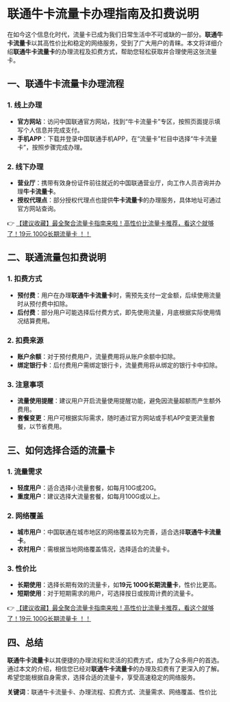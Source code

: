 # 联通牛卡流量卡办理指南及扣费说明

在如今这个信息化时代，流量卡已成为我们日常生活中不可或缺的一部分。**联通牛卡流量卡**以其高性价比和稳定的网络服务，受到了广大用户的青睐。本文将详细介绍**联通牛卡流量卡**的办理流程及扣费方式，帮助您轻松获取并合理使用这张流量卡。

## 一、联通牛卡流量卡办理流程

### 1. 线上办理
- **官方网站**：访问中国联通官方网站，找到“牛卡流量卡”专区，按照页面提示填写个人信息并完成支付。
- **手机APP**：下载并登录中国联通手机APP，在“流量卡”栏目中选择“牛卡流量卡”，按照步骤完成办理。

### 2. 线下办理
- **营业厅**：携带有效身份证件前往就近的中国联通营业厅，向工作人员咨询并办理**牛卡流量卡**。
- **授权代理点**：部分授权代理点也提供**牛卡流量卡**的办理服务，具体地址可通过官方网站查询。

👉 [【建议收藏】最全聚合流量卡指南来啦！高性价比流量卡推荐，看这个就够了！19元 100G长期流量卡 ！！](https://bit.ly/Liuliangka)

## 二、联通流量包扣费说明

### 1. 扣费方式
- **预付费**：用户在办理**联通牛卡流量卡**时，需预先支付一定金额，后续使用流量时从预付费中扣除。
- **后付费**：部分用户可能选择后付费方式，即先使用流量，月底根据实际使用情况结算费用。

### 2. 扣费来源
- **账户余额**：对于预付费用户，流量费用将从账户余额中扣除。
- **绑定银行卡**：后付费用户需绑定银行卡，流量费用将从绑定的银行卡中扣除。

### 3. 注意事项
- **流量使用提醒**：建议用户开启流量使用提醒功能，避免因流量超额而产生额外费用。
- **套餐变更**：用户可根据实际需求，随时通过官方网站或手机APP变更流量套餐，以节省费用。

## 三、如何选择合适的流量卡

### 1. 流量需求
- **轻度用户**：适合选择小流量套餐，如每月10G或20G。
- **重度用户**：建议选择大流量套餐，如每月100G或以上。

### 2. 网络覆盖
- **城市用户**：中国联通在城市地区的网络覆盖较为完善，适合选择**联通牛卡流量卡**。
- **农村用户**：需根据当地网络覆盖情况，选择适合的流量卡。

### 3. 性价比
- **长期使用**：选择长期有效的流量卡，如**19元 100G长期流量卡**，性价比更高。
- **短期使用**：对于短期需求的用户，可选择按日或按周计费的流量卡。

👉 [【建议收藏】最全聚合流量卡指南来啦！高性价比流量卡推荐，看这个就够了！19元 100G长期流量卡 ！！](https://bit.ly/Liuliangka)

## 四、总结

**联通牛卡流量卡**以其便捷的办理流程和灵活的扣费方式，成为了众多用户的首选。通过本文的介绍，相信您已经对**联通牛卡流量卡**的办理及扣费有了更深入的了解。希望您能根据自身需求，选择合适的流量卡，享受高速稳定的网络服务。

**关键词**：联通牛卡流量卡、办理流程、扣费方式、流量需求、网络覆盖、性价比